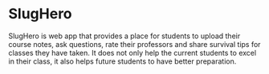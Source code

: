 # SlugHero
SlugHero is web app that provides a place for students to upload their course notes, ask questions, rate their professors and share survival tips for classes they have taken. It does not only help the current students to excel in their class, it also helps future students to have better preparation. 
